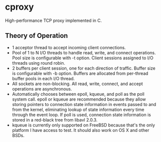 # cproxy

High-performance TCP proxy implemented in C.

## Theory of Operation
* 1 acceptor thread to accept incoming client connections.
* Pool of 1 to N I/O threads to handle read, write, and connect operations.  Pool size is configurable with -t option.  Client sessions assigned to I/O threads using round robin.
* 2 buffers per client session, one for each direction of traffic.  Buffer size is configurable with -b option.  Buffers are allocated from per-thread buffer pools in each I/O thread.
* All sockets are non-blocking.  All read, write, connect, and accept operations are asynchronous.
* Automatically chooses between epoll, kqueue, and poll as the poll system call.  epoll or kqueue are recommended because they allow storing pointers to connection state information in events passed to and from the kernel, eliminating lookup of state information every time through the event loop.  If poll is used, connection state information is stored in a red-black tree from libavl 2.0.3.
* kqueue is currently only supported on FreeBSD because that's the only platform I have access to test.  It should also work on OS X and other BSDs.
